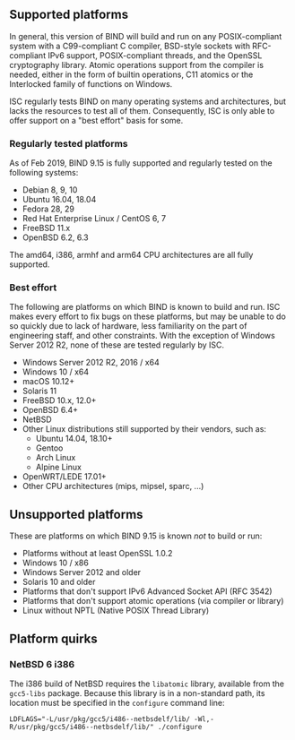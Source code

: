 <!--
 - Copyright (C) Internet Systems Consortium, Inc. ("ISC")
 -
 - This Source Code Form is subject to the terms of the Mozilla Public
 - License, v. 2.0. If a copy of the MPL was not distributed with this
 - file, You can obtain one at http://mozilla.org/MPL/2.0/.
 -
 - See the COPYRIGHT file distributed with this work for additional
 - information regarding copyright ownership.
-->
## Supported platforms

In general, this version of BIND will build and run on any POSIX-compliant
system with a C99-compliant C compiler, BSD-style sockets with RFC-compliant
IPv6 support, POSIX-compliant threads, and the OpenSSL cryptography library.
Atomic operations support from the compiler is needed, either in the form of
builtin operations, C11 atomics or the Interlocked family of functions on
Windows.

ISC regularly tests BIND on many operating systems and architectures, but
lacks the resources to test all of them. Consequently, ISC is only able to
offer support on a "best effort" basis for some.

### Regularly tested platforms

As of Feb 2019, BIND 9.15 is fully supported and regularly tested on the
following systems:

* Debian 8, 9, 10
* Ubuntu 16.04, 18.04
* Fedora 28, 29
* Red Hat Enterprise Linux / CentOS 6, 7
* FreeBSD 11.x
* OpenBSD 6.2, 6.3

The amd64, i386, armhf and arm64 CPU architectures are all fully supported.

### Best effort

The following are platforms on which BIND is known to build and run.
ISC makes every effort to fix bugs on these platforms, but may be unable to
do so quickly due to lack of hardware, less familiarity on the part of
engineering staff, and other constraints. With the exception of Windows
Server 2012 R2, none of these are tested regularly by ISC.

* Windows Server 2012 R2, 2016 / x64
* Windows 10 / x64
* macOS 10.12+
* Solaris 11
* FreeBSD 10.x, 12.0+
* OpenBSD 6.4+
* NetBSD
* Other Linux distributions still supported by their vendors, such as:
    * Ubuntu 14.04, 18.10+
    * Gentoo
    * Arch Linux
    * Alpine Linux
* OpenWRT/LEDE 17.01+
* Other CPU architectures (mips, mipsel, sparc, ...)

## Unsupported platforms

These are platforms on which BIND 9.15 is known *not* to build or run:

* Platforms without at least OpenSSL 1.0.2
* Windows 10 / x86
* Windows Server 2012 and older
* Solaris 10 and older
* Platforms that don't support IPv6 Advanced Socket API (RFC 3542)
* Platforms that don't support atomic operations (via compiler or library)
* Linux without NPTL (Native POSIX Thread Library)

## Platform quirks

### NetBSD 6 i386

The i386 build of NetBSD requires the `libatomic` library, available from
the `gcc5-libs` package.  Because this library is in a non-standard path,
its location must be specified in the `configure` command line:

```
LDFLAGS="-L/usr/pkg/gcc5/i486--netbsdelf/lib/ -Wl,-R/usr/pkg/gcc5/i486--netbsdelf/lib/" ./configure
```
